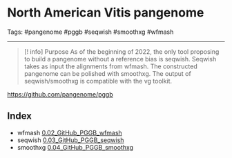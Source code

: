 # North American Vitis pangenome
Tags: #pangenome #pggb #seqwish #smoothxg #wfmash

***
> [! info] Purpose
> As of the beginning of 2022, the only tool proposing to build a pangenome without a reference bias is seqwish. Seqwish takes as input the alignments from wfmash. The constructed pangenome can be polished with smoothxg. The output of seqwish/smoothxg is compatible with the vg toolkit.

https://github.com/pangenome/pggb

## Index

- wfmash [0.02_GitHub_PGGB_wfmash](0.02_GitHub_PGGB_wfmash.md)
- seqwish [0.03_GitHub_PGGB_seqwish](0.03_GitHub_PGGB_seqwish.md)
- smoothxg [0.04_GitHub_PGGB_smoothxg](0.04_GitHub_PGGB_smoothxg.md)
